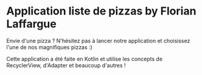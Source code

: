 # Application liste de pizzas by Florian Laffargue

Envie d'une pizza ? N'hésitez pas à lancer notre application et choisissez l'une de nos magnifiques pizzas :)

Cette application a été faite en Kotlin et utilise les concepts de RecyclerView, d'Adapter et beaucoup d'autres !
